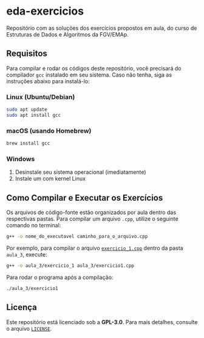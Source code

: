 # eda-exercicios

Repositório com as soluções dos exercícios propostos em aula, do curso de Estruturas de Dados e Algoritmos da FGV/EMAp.

## Requisitos

Para compilar e rodar os códigos deste repositório, você precisará do compilador `gcc` instalado em seu sistema. Caso não tenha, siga as instruções abaixo para instalá-lo:

### Linux (Ubuntu/Debian)
```sh
sudo apt update
sudo apt install gcc
```

### macOS (usando Homebrew)
```sh
brew install gcc
```

### Windows 
1. Desinstale seu sistema operacional (imediatamente)
2. Instale um com kernel Linux

## Como Compilar e Executar os Exercícios

Os arquivos de código-fonte estão organizados por aula dentro das respectivas pastas. Para compilar um arquivo `.cpp`, utilize o seguinte comando no terminal:

```sh
g++ -o nome_do_executavel caminho_para_o_arquivo.cpp
```

Por exemplo, para compilar o arquivo [`exercicio_1.cpp`](exercicio_1.cpp) dentro da pasta `aula_3`, execute:

```sh
g++ -o aula_3/exercicio_1 aula_3/exercicio1.cpp
```

Para rodar o programa após a compilação:

```sh
./aula_3/exercicio1
```

## Licença

Este repositório está licenciado sob a **GPL-3.0**. Para mais detalhes, consulte o arquivo [`LICENSE`](LICENSE).

